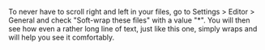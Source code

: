 To never have to scroll right and left in your files, go to Settings > Editor > General and check "Soft-wrap these files" with a value "*". You will then see how even a rather long line of text, just like this one, simply wraps and will help you see it comfortably.
